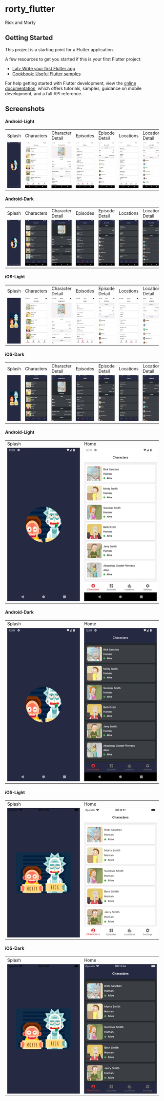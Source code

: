 # rorty_flutter

Rick and Morty

## Getting Started

This project is a starting point for a Flutter application.

A few resources to get you started if this is your first Flutter project:

- [Lab: Write your first Flutter app](https://docs.flutter.dev/get-started/codelab)
- [Cookbook: Useful Flutter samples](https://docs.flutter.dev/cookbook)

For help getting started with Flutter development, view the
[online documentation](https://docs.flutter.dev/), which offers tutorials, samples, guidance on
mobile development, and a full API reference.

## Screenshots

#### Android-Light
<table>
  <tr>
    <td>Splash</td>
    <td>Characters</td>
    <td>Character Detail</td>
    <td>Episodes</td>
    <td>Episode Detail</td>
    <td>Locations</td>
    <td>Location Detail</td>
    <td>Settings</td>
    <td>Abouts</td>
  </tr>
  <tr>
    <td><img src="art/screenshots/android/splash.png" width=250 height=150></td>
    <td><img src="art/screenshots/android/characters.png" width=250 height=150></td>
    <td><img src="art/screenshots/android/character-detail.png" width=250 height=150></td>
    <td><img src="art/screenshots/android/episodes.png" width=250 height=150></td>
    <td><img src="art/screenshots/android/episode-detail.png" width=250 height=150></td>
    <td><img src="art/screenshots/android/locations.png" width=250 height=150></td>
    <td><img src="art/screenshots/android/location-detail.png" width=250 height=150></td>
    <td><img src="art/screenshots/android/settings.png" width=250 height=150></td>
    <td><img src="art/screenshots/android/abouts.png" width=250 height=150></td>
  </tr>
 </table>

#### Android-Dark
<table>
  <tr>
    <td>Splash</td>
    <td>Characters</td>
    <td>Character Detail</td>
    <td>Episodes</td>
    <td>Episode Detail</td>
    <td>Locations</td>
    <td>Location Detail</td>
    <td>Settings</td>
    <td>Abouts</td>
  </tr>
  <tr>
    <td><img src="art/screenshots/android/splash.png" width=250 height=150></td>
    <td><img src="art/screenshots/android/characters-dark.png" width=250 height=150></td>
    <td><img src="art/screenshots/android/character-detail-dark.png" width=250 height=150></td>
    <td><img src="art/screenshots/android/episodes-dark.png" width=250 height=150></td>
    <td><img src="art/screenshots/android/episode-detail-dark.png" width=250 height=150></td>
    <td><img src="art/screenshots/android/locations-dark.png" width=250 height=150></td>
    <td><img src="art/screenshots/android/location-detail-dark.png" width=250 height=150></td>
    <td><img src="art/screenshots/android/settings-dark.png" width=250 height=150></td>
    <td><img src="art/screenshots/android/abouts-dark.png" width=250 height=150></td>
  </tr>
 </table>

#### iOS-Light
<table>
  <tr>
    <td>Splash</td>
    <td>Characters</td>
    <td>Character Detail</td>
    <td>Episodes</td>
    <td>Episode Detail</td>
    <td>Locations</td>
    <td>Location Detail</td>
    <td>Settings</td>
    <td>Abouts</td>
  </tr>
  <tr>
    <td><img src="art/screenshots/ios/splash.png" width=250 height=150></td>
    <td><img src="art/screenshots/ios/characters.png" width=250 height=150></td>
    <td><img src="art/screenshots/ios/character-detail.png" width=250 height=150></td>
    <td><img src="art/screenshots/ios/episodes.png" width=250 height=150></td>
    <td><img src="art/screenshots/ios/episode-detail.png" width=250 height=150></td>
    <td><img src="art/screenshots/ios/locations.png" width=250 height=150></td>
    <td><img src="art/screenshots/ios/location-detail.png" width=250 height=150></td>
    <td><img src="art/screenshots/ios/settings.png" width=250 height=150></td>
    <td><img src="art/screenshots/ios/abouts.png" width=250 height=150></td>
  </tr>
 </table>

#### iOS-Dark
<table>
  <tr>
    <td>Splash</td>
    <td>Characters</td>
    <td>Character Detail</td>
    <td>Episodes</td>
    <td>Episode Detail</td>
    <td>Locations</td>
    <td>Location Detail</td>
    <td>Settings</td>
    <td>Abouts</td>
  </tr>
  <tr>
    <td><img src="art/screenshots/ios/splash.png" width=250 height=150></td>
    <td><img src="art/screenshots/ios/characters-dark.png" width=250 height=150></td>
    <td><img src="art/screenshots/ios/character-detail-dark.png" width=250 height=150></td>
    <td><img src="art/screenshots/ios/episodes-dark.png" width=250 height=150></td>
    <td><img src="art/screenshots/ios/episode-detail-dark.png" width=250 height=150></td>
    <td><img src="art/screenshots/ios/locations-dark.png" width=250 height=150></td>
    <td><img src="art/screenshots/ios/location-detail-dark.png" width=250 height=150></td>
    <td><img src="art/screenshots/ios/settings-dark.png" width=250 height=150></td>
    <td><img src="art/screenshots/ios/abouts-dark.png" width=250 height=150></td>
  </tr>
 </table>

#### Android-Light
<table>
  <tr>
    <td>Splash</td>
    <td>Home</td>
  </tr>
  <tr>
    <td><img src="art/screenshots/android/splash.png" width=250></td>
    <td><img src="art/screenshots/android/characters.png" width=250></td>
  </tr>
 </table>

#### Android-Dark
<table>
  <tr>
    <td>Splash</td>
    <td>Home</td>
  </tr>
  <tr>
    <td><img src="art/screenshots/android/splash.png" width=250></td>
    <td><img src="art/screenshots/android/characters-dark.png" width=250></td>
  </tr>
 </table>

#### iOS-Light
<table>
  <tr>
    <td>Splash</td>
    <td>Home</td>
  </tr>
  <tr>
    <td><img src="art/screenshots/ios/splash.png" width=250></td>
    <td><img src="art/screenshots/ios/characters.png" width=250></td>
  </tr>
 </table>

#### iOS-Dark
<table>
  <tr>
    <td>Splash</td>
    <td>Home</td>
  </tr>
  <tr>
    <td><img src="art/screenshots/ios/splash.png" width=250></td>
    <td><img src="art/screenshots/ios/characters-dark.png" width=250></td>
  </tr>
 </table>
